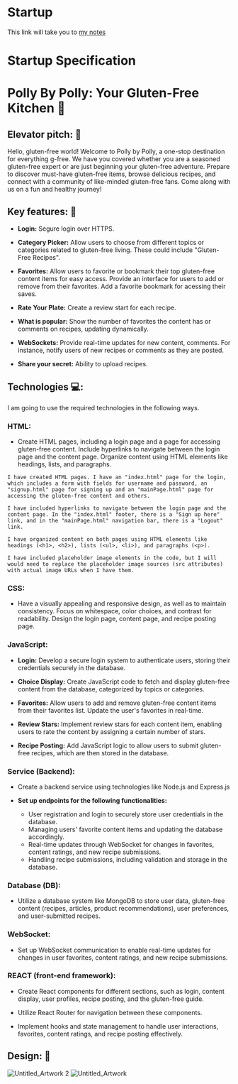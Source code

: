 # Startup
This link will take you to [my notes](https://github.com/PollianaLeao/Startup/blob/main/notes.md)

# Startup Specification

# Polly By Polly: Your Gluten-Free Kitchen 🍋

## Elevator pitch: 🚀

Hello, gluten-free world! Welcome to Polly by Polly, a one-stop destination for everything g-free. We have you covered whether you are a seasoned gluten-free expert or are just beginning your gluten-free adventure. Prepare to discover must-have gluten-free items, browse delicious recipes, and connect with a community of like-minded gluten-free fans. Come along with us on a fun and healthy journey!

## Key features: 🔑

- **Login:** Segure login over HTTPS.

- **Category Picker:** Allow users to choose from different topics or categories related to gluten-free living. These could include "Gluten-Free Recipes".

- **Favorites:** Allow users to favorite or bookmark their top gluten-free content items for easy access. Provide an interface for users to add or remove from their favorites. Add a favorite bookmark for acessing their saves.

- **Rate Your Plate:** Create a review start for each recipe.

- **What is popular:** Show the number of favorites the content has or comments on recipes, updating dynamically.

- **WebSockets:** Provide real-time updates for new content, comments. For instance, notify users of new recipes or comments as they are posted.

- **Share your secret:** Ability to upload recipes.


## Technologies 💻:

I am going to use the required technologies in the following ways.

### HTML:

- Create HTML pages, including a login page and a page for accessing gluten-free content. 
Include hyperlinks to navigate between the login page and the content page.
Organize content using HTML elements like headings, lists, and paragraphs.
```
I have created HTML pages. I have an "index.html" page for the login, which includes a form with fields for username and password, an "signup.html" page for signing up and an "mainPage.html" page for accessing the gluten-free content and others.

I have included hyperlinks to navigate between the login page and the content page. In the "index.html" footer, there is a "Sign up here" link, and in the "mainPage.html" navigation bar, there is a "Logout" link.

I have organized content on both pages using HTML elements like headings (<h1>, <h2>), lists (<ul>, <li>), and paragraphs (<p>).

I have included placeholder image elements in the code, but I will would need to replace the placeholder image sources (src attributes) with actual image URLs when I have them.

```




### CSS:

- Have a visually appealing and responsive design, as well as to maintain consistency.
Focus on whitespace, color choices, and contrast for readability.
Design the login page, content page, and recipe posting page.


### JavaScript:


- **Login:** Develop a secure login system to authenticate users, storing their credentials securely in the database.

- **Choice Display:** Create JavaScript code to fetch and display gluten-free content from the database, categorized by topics or categories.

- **Favorites:** Allow users to add and remove gluten-free content items from their favorites list. Update the user's favorites in real-time.

- **Review Stars:** Implement review stars for each content item, enabling users to rate the content by assigning a certain number of stars.

- **Recipe Posting:** Add JavaScript logic to allow users to submit gluten-free recipes, which are then stored in the database.


### Service (Backend): 

- Create a backend service using technologies like Node.js and Express.js

- **Set up endpoints for the following functionalities:**
   - User registration and login to securely store user credentials in the database.
   - Managing users' favorite content items and updating the database accordingly.
   - Real-time updates through WebSocket for changes in favorites, content ratings, and new recipe submissions.
   - Handling recipe submissions, including validation and storage in the database.


### Database (DB):

- Utilize a database system like MongoDB to store user data, gluten-free content (recipes, articles, product recommendations), user preferences, and user-submitted recipes.


### WebSocket:

- Set up WebSocket communication to enable real-time updates for changes in user favorites, content ratings, and new recipe submissions.


### REACT (front-end framework):

- Create React components for different sections, such as login, content display, user profiles, recipe posting, and the gluten-free guide.

- Utilize React Router for navigation between these components.

- Implement hooks and state management to handle user interactions, favorites, content ratings, and recipe posting effectively.



## Design: 🎨

![Untitled_Artwork 2](https://github.com/PollianaLeao/Startup/assets/144174845/6ddb9dc7-c11f-4d0b-950d-cd024c5ca68f)
![Untitled_Artwork](https://github.com/PollianaLeao/Startup/assets/144174845/17fe75c8-adf9-46b2-8918-40b8b13b6bf2)